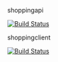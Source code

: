 shoppingapi

[![Build Status](https://dev.azure.com/meelahi0304/Shopping/_apis/build/status%2Fshoppingclient?branchName=master)](https://dev.azure.com/meelahi0304/Shopping/_build/latest?definitionId=10&branchName=master)

shoppingclient

[![Build Status](https://dev.azure.com/meelahi0304/Shopping/_apis/build/status%2Fshoppingapi?branchName=master)](https://dev.azure.com/meelahi0304/Shopping/_build/latest?definitionId=9&branchName=master)
